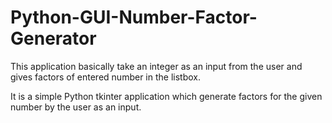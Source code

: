 # Python-GUI-Number-Factor-Generator

This application basically take an integer as an input from the user and gives factors of entered number in the listbox.

It is a simple Python tkinter application which generate factors for the given number by the user as an input.
